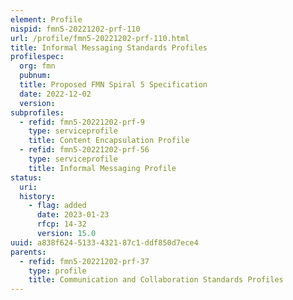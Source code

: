 ```yaml
---
element: Profile
nispid: fmn5-20221202-prf-110
url: /profile/fmn5-20221202-prf-110.html
title: Informal Messaging Standards Profiles
profilespec:
  org: fmn
  pubnum: 
  title: Proposed FMN Spiral 5 Specification
  date: 2022-12-02
  version: 
subprofiles:
  - refid: fmn5-20221202-prf-9
    type: serviceprofile
    title: Content Encapsulation Profile
  - refid: fmn5-20221202-prf-56
    type: serviceprofile
    title: Informal Messaging Profile
status:
  uri: 
  history: 
    - flag: added
      date: 2023-01-23
      rfcp: 14-32
      version: 15.0
uuid: a838f624-5133-4321-87c1-ddf850d7ece4
parents:
  - refid: fmn5-20221202-prf-37
    type: profile
    title: Communication and Collaboration Standards Profiles
---
```

